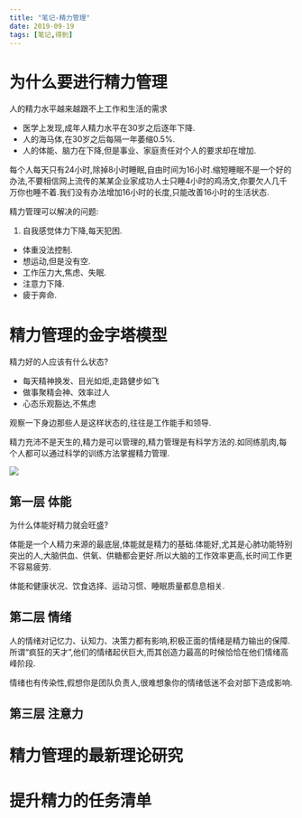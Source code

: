 ```yaml
---
title: "笔记-精力管理"
date: 2019-09-19
tags: [笔记,得到]
---
```


# 为什么要进行精力管理

人的精力水平越来越跟不上工作和生活的需求    
 
* 医学上发现,成年人精力水平在30岁之后逐年下降.
* 人的海马体,在30岁之后每隔一年萎缩0.5%.
* 人的体能、脑力在下降,但是事业、家庭责任对个人的要求却在增加.

每个人每天只有24小时,除掉8小时睡眠,自由时间为16小时.缩短睡眠不是一个好的办法,不要相信网上流传的某某企业家成功人士只睡4小时的鸡汤文,你要欠人几千万你也睡不着.我们没有办法增加16小时的长度,只能改善16小时的生活状态.

精力管理可以解决的问题:

1. 自我感觉体力下降,每天犯困.
* 体重没法控制.
* 想运动,但是没有空.
* 工作压力大,焦虑、失眠.
* 注意力下降.
* 疲于奔命.

# 精力管理的金字塔模型

精力好的人应该有什么状态?

* 每天精神换发、目光如炬,走路健步如飞
* 做事聚精会神、效率过人
* 心态乐观豁达,不焦虑

观察一下身边那些人是这样状态的,往往是工作能手和领导.

精力充沛不是天生的,精力是可以管理的,精力管理是有科学方法的.如同练肌肉,每个人都可以通过科学的训练方法掌握精力管理.

![](https://img.geyuxu.com/15689089810639.jpg)


## 第一层 体能

为什么体能好精力就会旺盛?

体能是一个人精力来源的最底层,体能就是精力的基础.体能好,尤其是心肺功能特别突出的人,大脑供血、供氧、供糖都会更好.所以大脑的工作效率更高,长时间工作更不容易疲劳.

体能和健康状况、饮食选择、运动习惯、睡眠质量都息息相关.

## 第二层 情绪

人的情绪对记忆力、认知力、决策力都有影响,积极正面的情绪是精力输出的保障.所谓“疯狂的天才”,他们的情绪起伏巨大,而其创造力最高的时候恰恰在他们情绪高峰阶段.

情绪也有传染性,假想你是团队负责人,很难想象你的情绪低迷不会对部下造成影响.

## 第三层 注意力

# 精力管理的最新理论研究

# 提升精力的任务清单



